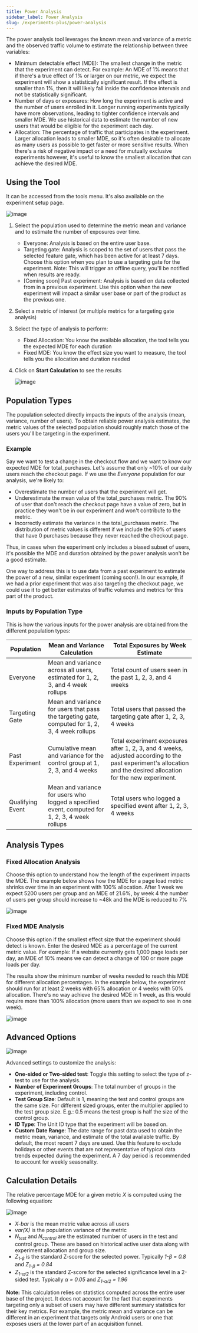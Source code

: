 ```yaml
---
title: Power Analysis
sidebar_label: Power Analysis
slug: /experiments-plus/power-analysis
---
```


The power analysis tool leverages the known mean and variance of a metric and the observed traffic volume to estimate the relationship between three variables:
* Minimum detectable effect (MDE): The smallest change in the metric that the experiment can detect.  For example: An MDE of 1% means that if there's a true effect of 1% or larger on our metric, we expect the experiment will show a statistically significant result.  If the effect is smaller than 1%, then it will likely fall inside the confidence intervals and not be statistically significant.  
* Number of days or exposures: How long the experiment is active and the number of users enrolled in it.  Longer running experiments typically have more observations, leading to tighter confidence intervals and smaller MDE.  We use historical data to estimate the number of new users that would be eligible for the experiment each day.
* Allocation: The percentage of traffic that participates in the experiment.  Larger allocation leads to smaller MDE, so it's often desirable to allocate as many users as possible to get faster or more sensitive results.  When there's a risk of negative impact or a need for mutually exclusive experiments however, it's useful to know the smallest allocation that can achieve the desired MDE. 

## Using the Tool

It can be accessed from the tools menu. It's also available on the experiment setup page.

   ![image](https://user-images.githubusercontent.com/31516123/236296790-d7768b1a-13ca-4e55-9877-bdad607d6da4.png)
   
1. Select the population used to determine the metric mean and variance and to estimate the number of exposures over time.
    - Everyone: Analysis is based on the entire user base.  
    - Targeting gate: Analysis is scoped to the set of users that pass the selected feature gate, which has been active for at least 7 days.  Choose this option when you plan to use a targeting gate for the experiment.  Note: This will trigger an offline query, you'll be notified when results are ready.
    - [Coming soon] Past experiment: Analysis is based on data collected from in a previous experiment.  Use this option when the new experiment will impact a similar user base or part of the product as the previous one.  
2. Select a metric of interest (or multiple metrics for a targeting gate analysis)
3. Select the type of analysis to perform:
    - Fixed Allocation: You know the available allocation, the tool tells you the expected MDE for each duration
    - Fixed MDE: You know the effect size you want to measure, the tool tells you the allocation and duration needed
4. Click on **Start Calculation** to see the results

   ![image](https://user-images.githubusercontent.com/90343952/145108695-097fc8f3-1008-4cf9-866e-5e3b7d2dc85c.png)

## Population Types

The population selected directly impacts the inputs of the analysis (mean, variance, number of users).  To obtain reliable power analysis estimates, the metric values of the selected population should roughly match those of the users you'll be targeting in the experiment.  

### Example
Say we want to test a change in the checkout flow and we want to know our expected MDE for total_purchases.  Let's assume that only ~10% of our daily users reach the checkout page.  If we use the *Everyone* population for our analysis, we're likely to:
* Overestimate the number of users that the experiment will get.
* Underestimate the mean value of the total_purchases metric.  The 90% of user that don't reach the checkout page have a value of zero, but in practice they won't be in our experiment and won't contribute to the metric.
* Incorrectly estimate the variance in the total_purchases metric.  The distribution of metric values is different if we include the 90% of users that have 0 purchases because they never reached the checkout page.

Thus, in cases when the experiment only includes a biased subset of users, it's possible the MDE and duration obtained by the power analysis won't be a good estimate. 

One way to address this is to use data from a past experiment to estimate the power of a new, similar experiment (coming soon!).  In our example, if we had a prior experiment that was also targeting the checkout page, we could use it to get better estimates of traffic volumes and metrics for this part of the product.

### Inputs by Population Type
This is how the various inputs for the power analysis are obtained from the different population types:

| Population       | Mean and Variance Calculation       | Total Exposures by Week Estimate         |
|------------------|-------------------------|----------------|
| Everyone         | Mean and variance across all users, estimated for 1, 2, 3, and 4 week rollups   | Total count of users seen in the past 1, 2, 3, and 4 weeks |
| Targeting Gate   | Mean and variance for users that pass the targeting gate, computed for 1, 2, 3, 4 week rollups | Total users that passed the targeting gate after 1, 2, 3, 4 weeks |
| Past Experiment  | Cumulative mean and variance for the control group at 1, 2, 3, and 4 weeks | Total experiment exposures after 1, 2, 3, and 4 weeks, adjusted according to the past experiment's allocation and the desired allocation for the new experiment.
| Qualifying Event | Mean and variance for users who logged a specified event, computed for 1, 2, 3, 4 week rollups | Total users who logged a specified event after 1, 2, 3, 4 weeks |


## Analysis Types

### Fixed Allocation Analysis

Choose this option to understand how the length of the experiment impacts the MDE.  The example below shows how the MDE for a page load metric shrinks over time in an experiment with 100% allocation.  After 1 week we expect 5200 users per group and an MDE of 21.6%, by week 4 the number of users per group should increase to ~48k and the MDE is reduced to 7%

   ![image](https://github.com/statsig-io/docs/assets/90343952/c3b5e22c-951e-4ef1-84a9-0b935a2e18e8)

### Fixed MDE Analysis

Choose this option if the smallest effect size that the experiment should detect is known.  Enter the desired MDE as a percentage of the current metric value.  For example: If a website currently gets 1,000 page loads per day, an MDE of 10% means we can detect a change of 100 or more page loads per day.  

The results show the minimum number of weeks needed to reach this MDE for different allocation percentages.  In the example below, the experiment should run for at least 2 weeks with 65% allocation or 4 weeks with 50% allocation.  There's no way achieve the desired MDE in 1 week, as this would require more than 100% allocation (more users than we expect to see in one week).

   ![image](https://github.com/statsig-io/docs/assets/90343952/494a847a-89a0-4487-86e5-a4d453e04fb1)

## Advanced Options

   ![image](https://user-images.githubusercontent.com/90343952/145122364-02af83d7-ea3d-4b24-8a10-506c1f227f8b.png)


Advanced settings to customize the analysis:
* **One-sided or Two-sided test**: Toggle this setting to select the type of z-test to use for the analysis.  
* **Number of Experiment Groups**: The total number of groups in the experiment, including control.
* **Test Group Size**: Default is 1, meaning the test and control groups are the same size.  For different sized groups, enter the multiplier applied to the test group size.  E.g.: 0.5 means the test group is half the size of the control group. 
* **ID Type**: The Unit ID type that the experiment will be based on.
* **Custom Date Range**: The date range for past data used to obtain the metric mean, variance, and estimate of the total available traffic.  By default, the most recent 7 days are used.  Use this feature to exclude holidays or other events that are not representative of typical data trends expected during the experiment.  A 7 day period is recommended to account for weekly seasonality.  

## Calculation Details

The relative percentage MDE for a given metric *X* is computed using the following equation:

![image](https://user-images.githubusercontent.com/90343952/220699401-79cfc732-e7c8-431a-8a3e-72f1d83e1339.png)

* *X-bar* is the mean metric value across all users 
* *var(X)* is the population variance of the metric  
* *N<sub>test</sub>* and *N<sub>control</sub>* are the estimated number of users in the test and control group. These are based on historical active user data along with experiment allocation and group size.
* *Z<sub>1-&beta;</sub>* is the standard Z-score for the selected power.  Typically *1-&beta; = 0.8* and *Z<sub>1-&beta;</sub> = 0.84*
* *Z<sub>1-&alpha;/2</sub>* is the standard Z-score for the selected significance level in a 2-sided test.  Typically *&alpha; = 0.05* and *Z<sub>1-&alpha;/2</sub> = 1.96*

**Note:** This calculation relies on statistics computed across the entire user base of the project.  It does not account for the fact that experiments targeting only a subset of users may have different summary statistics for their key metrics.  For example, the metric mean and variance can be different in an experiment that targets only Android users or one that exposes users at the lower part of an acquisition funnel. 

